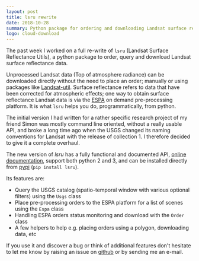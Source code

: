 ```yaml
---
layout: post
title: lsru rewrite
date: 2018-10-28
summary: Python package for ordering and downloading Landsat surface reflectance data
logo: cloud-download
---
```


The past week I worked on a full re-write of `lsru` (Landsat Surface Reflectance Utils), a python package to order, query and download Landsat surface reflectance data.

Unprocessed Landsat data (Top of atmosphere radiance) can be downloaded directly without the need to place an order; manually or using packages like [Landsat-util](https://github.com/developmentseed/landsat-util). Surface reflectance refers to data that have been corrected for atmospheric effects; one way to obtain surface reflectance Landsat data is via the [ESPA](https://espa.cr.usgs.gov/) on demand pre-processing platform. It is what `lsru` helps you do, programmatically, from python. 


The initial version I had written for a rather specific research project of my friend Simon was mostly command line oriented, without a really usable API, and broke a long time ago when the USGS changed its naming conventions for Landsat with the release of collection 1. I therefore decided to give it a complete overhaul.


The new version of *lsru* has a fully functional and documented API, [online documentation](https://lsru.readthedocs.io/en/latest/), support both python 2 and 3, and can be installed directly from [pypi](https://pypi.org/project/lsru/0.4.0/) (`pip install lsru`).

Its features are:

- Query the USGS catalog (spatio-temporal window with various optional filters) using the `Usgs` class
- Place pre-processing orders to the ESPA platform for a list of scenes using the `Espa` class
- Handling ESPA orders status monitoring and download with the `Order` class
- A few helpers to help e.g. placing orders using a polygon, downloading data, etc

If you use it and discover a bug or think of additional features don't hesitate to let me know by raising an issue on [github](https://github.com/loicdtx/lsru) or by sending me an e-mail. 

